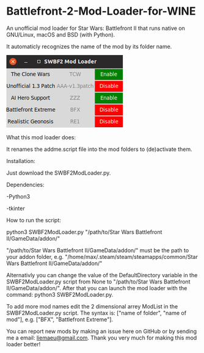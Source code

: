 # Battlefront-2-Mod-Loader-for-WINE
An unofficial mod loader for Star Wars: Battlefront II that runs native on GNU/Linux, macOS and BSD (with Python).

It automaticly recognizes the name of the mod by its folder name.

![alt text](https://raw.githubusercontent.com/Liemaeu/Battlefront-2-Mod-Loader-for-WINE/master/Screenshot1.png)

What this mod loader does:

It renames the addme.script file into the mod folders to (de)activate them.

Installation:

Just download the SWBF2ModLoader.py.

Dependencies:

-Python3

-tkinter

How to run the script:

python3 SWBF2ModLoader.py "/path/to/Star Wars Battlefront II/GameData/addon/"

"/path/to/Star Wars Battlefront II/GameData/addon/" must be the path to your addon folder, e.g. "/home/max/.steam/steam/steamapps/common/Star Wars Battlefront II/GameData/addon/"

Alternativly you can change the value of the DefaultDirectory variable in the SWBF2ModLoader.py script from None to "/path/to/Star Wars Battlefront II/GameData/addon/". After that you can launch the mod loader with the command: python3 SWBF2ModLoader.py.

To add more mod names edit the 2 dimensional arrey ModList in the SWBF2ModLoader.py script. The syntax is: ["name of folder", "name of mod"], e.g. ["BFX", "Battlefront Extreme"].

You can report new mods by making an issue here on GitHub or by sending me a email: liemaeu@gmail.com. Thank you very much for making this mod loader better!
